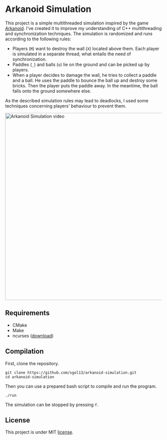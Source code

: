 # Arkanoid Simulation
This project is a simple multithreaded simulation inspired by the game [Arkanoid](https://en.wikipedia.org/wiki/Arkanoid). I've created it to improve my understanding of C++ multithreading and synchronization techniques. The simulation is randomized and runs according to the following rules:
* Players (`M`) want to destroy the wall (`X`) located above them. 
Each player is simulated in a separate thread, what entails the need of synchronization. 
* Paddles (`_`) and balls (`o`) lie on the ground and can be picked up by players.
* When a player decides to damage the wall, he tries to collect a paddle and a ball. He uses the paddle to bounce the ball up and destroy some bricks. Then the player puts the paddle away. In the meantime, the ball falls onto the ground somewhere else.

As the described simulation rules may lead to deadlocks, I used some techniques concerning players' behaviour to prevent them.

<a href="https://youtu.be/CRSda9U3UgE">
         <img alt="Arkanoid Simulation video" src="https://i.postimg.cc/rmbCTrcS/play-screen.png" width=600">
</a>                                                                                                     

## Requirements
* CMake
* Make
* ncurses ([download](https://ftp.gnu.org/pub/gnu/ncurses/))

## Compilation
First, clone the repository.

```
git clone https://github.com/sgol13/arkanoid-simulation.git
cd arkanoid-simulation
```

Then you can use a prepared bash script to compile and run the program.
```
./run
```
The simulation can be stopped by pressing `f`.                                                                                               

## License
This project is under MIT [license](LICENSE).
